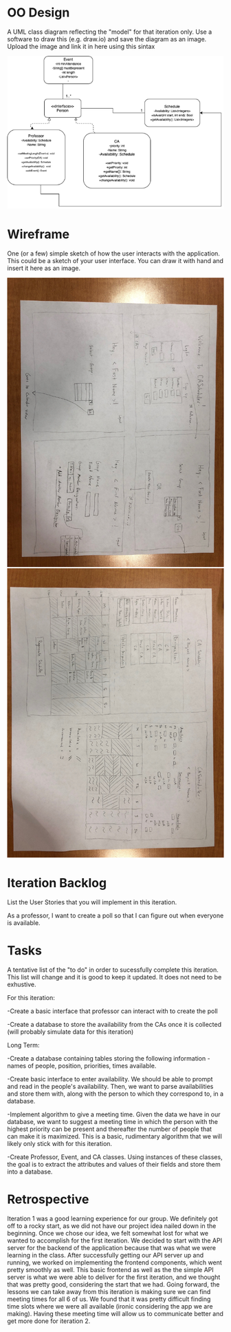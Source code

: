 # OO Design
A UML class diagram reflecting the "model" for that iteration only.
Use a software to draw this (e.g. draw.io) and save the diagram as an image. 
Upload the image and link it in here using this sintax

![](/docs/image.png)

# Wireframe
One (or a few) simple sketch of how the user interacts with the application. 
This could be a sketch of your user interface. 
You can draw it with hand and insert it here as an image.

<img src="/docs/WireframeDoc1.jpeg" />
<img src="/docs/WireframeDoc2.jpeg" />


# Iteration Backlog
List the User Stories that you will implement in this iteration.

As a professor, I want to create a poll so that I can figure out when everyone is available.


# Tasks
A tentative list of the "to do" in order to sucessfully complete this iteration. 
This list will change and it is good to keep it updated. 
It does not need to be exhustive.

For this iteration:

-Create a basic interface that professor can interact with to create the poll

-Create a database to store the availability from the CAs once it is collected (will probably simulate data for this iteration)


Long Term:

-Create a database containing tables storing the following information - names of people, position, priorities, times available.

-Create basic interface to enter availability. We should be able to prompt and read in the people's availability. Then, we want to parse availabilities and store them with, along with the person to which they correspond to, in a database.

-Implement algorithm to give a meeting time. Given the data we have in our database, we want to suggest a meeting time in which the person with the highest priority can be present and thereafter the number of people that can make it is maximized. This is a basic, rudimentary algorithm that we will likely only stick with for this iteration. 

-Create Professor, Event, and CA classes. Using instances of these classes, the goal is to extract the attributes and values of their fields and store them into a database. 

# Retrospective
Iteration 1 was a good learning experience for our group. We definitely got off to a rocky start, as we did not have our project idea nailed down in the beginning. Once we chose our idea, we felt somewhat lost for what we wanted to accomplish for the first iteration. We decided to start with the API server for the backend of the application because that was what we were learning in the class. After successfully getting our API server up and running, we worked on implementing the frontend components, which went pretty smoothly as well. This basic frontend as well as the the simple API server is what we were able to deliver for the first iteration, and we thought that was pretty good, considering the start that we had. Going forward, the lessons we can take away from this iteration is making sure we can find meeting times for all 6 of us. We found that it was pretty difficult finding time slots where we were all available (ironic considering the app we are making). Having these meeting time will allow us to communicate better and get more done for iteration 2.
